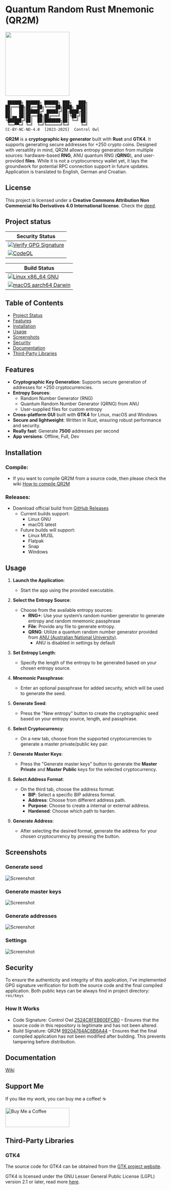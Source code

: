 # Quantum Random Rust Mnemonic (QR2M)

<img src="./res/logo/logo.svg" width="200" height="200" />

```
 ██████╗ ██████╗ ██████╗ ███╗   ███╗
██╔═══██╗██╔══██╗╚════██╗████╗ ████║
██║   ██║██████╔╝ █████╔╝██╔████╔██║
██║▄▄ ██║██╔══██╗██╔═══╝ ██║╚██╔╝██║
╚██████╔╝██║  ██║███████╗██║ ╚═╝ ██║
 ╚══▀▀═╝ ╚═╝  ╚═╝╚══════╝╚═╝     ╚═╝
CC-BY-NC-ND-4.0  [2023-2025]  Control Owl
```

**QR2M** is a **cryptographic key generator** built with **Rust** and **GTK4**. It supports generating secure addresses for +250 crypto coins. Designed with versatility in mind, QR2M allows entropy generation from multiple sources: hardware-based **RNG**, ANU quantum RNG (**QRNG**), and user-provided **files**. While it is not a cryptocurrency wallet yet, it lays the groundwork for potential RPC connection support in future updates. Application is translated to English, German and Croatian.

## License

This project is licensed under a **Creative Commons Attribution Non Commercial No Derivatives 4.0 International license**. Check the [deed](https://creativecommons.org/licenses/by-nc-nd/4.0/deed.en).


## Project status

| **Security Status**                                                                                                                                                                                       |
|-----------------------------------------------------------------------------------------------------------------------------------------------------------------------------------------------------------|
| [![Verify GPG Signature](https://github.com/control-owl/QR2M/actions/workflows/verify-gpg-signature.yml/badge.svg)](https://github.com/control-owl/QR2M/actions/workflows/verify-gpg-signature.yml)       |
| [![CodeQL](https://github.com/control-owl/QR2M/actions/workflows/github-code-scanning/codeql/badge.svg?branch=master)](https://github.com/control-owl/QR2M/actions/workflows/github-code-scanning/codeql) |

| **Build Status**                                                                                                                                                                                                    |
|---------------------------------------------------------------------------------------------------------------------------------------------------------------------------------------------------------------------|
| [![Linux x86_64 GNU](https://github.com/control-owl/QR2M/actions/workflows/release-linux-gnu.yml/badge.svg?branch=master)](https://github.com/control-owl/QR2M/actions/workflows/release-linux-gnu.yml)             |
| [![macOS aarch64 Darwin](https://github.com/control-owl/QR2M/actions/workflows/release-macos-aarch64.yml/badge.svg?branch=master)](https://github.com/control-owl/QR2M/actions/workflows/release-macos-aarch64.yml) |


## Table of Contents

- [Project Status](#project-status)
- [Features](#features)
- [Installation](#installation)
- [Usage](#usage)
- [Screenshots](#screenshots)
- [Security](#security)
- [Documentation](#documentation)
- [Third-Party Libraries](#third-party-libraries)


## Features

- **Cryptographic Key Generation**: Supports secure generation of addresses for +250 cryptocurrencies.
- **Entropy Sources**:
  - Random Number Generator (RNG)
  - Quantum Random Number Generator (QRNG) from ANU
  - User-supplied files for custom entropy
- **Cross-platform GUI** built with **GTK4** for Linux, macOS and Windows
- **Secure and lightweight**: Written in Rust, ensuring robust performance and security.
- **Really fast**: Generate **7500** addresses per second
- **App versions**: Offline, Full, Dev


## Installation

### Compile: 

- If you want to compile QR2M from a source code, then please check the wiki [How to compile QR2M](https://github.com/control-owl/QR2M/wiki/Installation#how-to-install-qr2m)

### Releases:

- Download official build from [GitHub Releases](https://github.com/control-owl/QR2M/releases)
  - Current builds support:
    - Linux GNU
    - macOS latest
  - Future builds will support:
    - Linux MUSL
    - Flatpak
    - Snap
    - Windows

## Usage

1. **Launch the Application**:
   - Start the app using the provided executable.

2. **Select the Entropy Source**:
   - Choose from the available entropy sources:
      - **RNG+**: Use your system’s random number generator to generate entropy and random mnemonic passphrase
      - **File**: Provide any file to generate entropy.
      - **QRNG**: Utilize a quantum random number generator provided from [ANU (Australian National University)](https://qrng.anu.edu.au/).
         - ANU is disabled in settings by default

3. **Set Entropy Length**:
    - Specify the length of the entropy to be generated based on your chosen entropy source.

4. **Mnemonic Passphrase**:
    - Enter an optional passphrase for added security, which will be used to generate the seed.

5. **Generate Seed**:
    - Press the "New entropy" button to create the cryptographic seed based on your entropy source, length, and passphrase.

6. **Select Cryptocurrency**:
   - On a new tab, choose from the supported cryptocurrencies to generate a master private/public key pair.

7. **Generate Master Keys**:
   - Press the "Generate master keys" button to generate the **Master Private** and **Master Public** keys for the selected cryptocurrency.

8. **Select Address Format**:
   - On the third tab, choose the address format:
     - **BIP**: Select a specific BIP address format.
     - **Address**: Choose from different address path.
     - **Purpose**: Choose to create a internal or external address.
     - **Hardened**: Choose which path to harden.

9. **Generate Address**:
   - After selecting the desired format, generate the address for your chosen cryptocurrency by pressing the button.


## Screenshots

### Generate seed
![Screenshot](./.github/preview/0.41.1-1.png "Preview")

### Generate master keys
![Screenshot](./.github/preview/0.41.1-2.png "Preview")

### Generate addresses
![Screenshot](./.github/preview/0.41.1-3.png "Preview")

### Settings
![Screenshot](./.github/preview/0.41.1-4.png "Preview")


## Security

To ensure the authenticity and integrity of this application, I've implemented GPG signature verification for both the source code and the final compiled application. Both public keys can be always find in project directory: `res/keys`

### How It Works

- Code Signature: Control Owl [2524C8FEB60EFCB0](https://keys.openpgp.org/search?q=2524C8FEB60EFCB0) – Ensures that the source code in this repository is legitimate and has not been altered.
- Build Signature: QR2M [99204764AC6B6A44](https://keys.openpgp.org/search?q=99204764AC6B6A44) – Ensures that the final compiled application has not been modified after building. This prevents tampering before distribution.


## Documentation

[Wiki](https://github.com/control-owl/QR2M/wiki)


## Support Me

If you like my work, you can buy me a coffee! ☕  

<a href="https://buymeacoffee.com/qr2m">
  <img src="https://cdn.buymeacoffee.com/buttons/v2/default-yellow.png" alt="Buy Me a Coffee" width="200" height="60">
</a>


## Third-Party Libraries

### GTK4

The source code for GTK4 can be obtained from the [GTK project website](https://www.gtk.org/).

GTK4 is licensed under the GNU Lesser General Public License (LGPL) version 2.1 or later, read more [here](./res/licenses/GTK.license).
